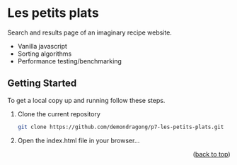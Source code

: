 <a name="readme-top"></a>
<!-- ABOUT THE PROJECT -->
# Les petits plats

Search and results page of an imaginary recipe website.
- Vanilla javascript
- Sorting algorithms
- Performance testing/benchmarking



<!-- GETTING STARTED -->
## Getting Started

To get a local copy up and running follow these steps.


1. Clone the current repository
   ```sh
   git clone https://github.com/demondragong/p7-les-petits-plats.git
   ```

2. Open the index.html file in your browser...


<p align="right">(<a href="#readme-top">back to top</a>)</p>


